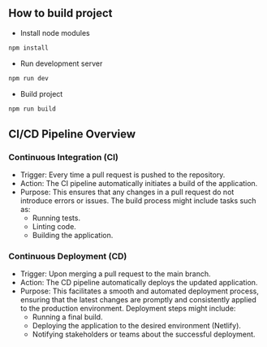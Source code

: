 ## How to build project

- Install node modules

```bash
npm install
```

- Run development server

```bash
npm run dev
```

- Build project

```bash
npm run build
```

## CI/CD Pipeline Overview

### Continuous Integration (CI)

- Trigger: Every time a pull request is pushed to the repository.
- Action: The CI pipeline automatically initiates a build of the application.
- Purpose: This ensures that any changes in a pull request do not introduce errors or issues. The build process might include tasks such as:
  - Running tests.
  - Linting code.
  - Building the application.

### Continuous Deployment (CD)

- Trigger: Upon merging a pull request to the main branch.
- Action: The CD pipeline automatically deploys the updated application.
- Purpose: This facilitates a smooth and automated deployment process, ensuring that the latest changes are promptly and consistently applied to the production environment. Deployment steps might include:
  - Running a final build.
  - Deploying the application to the desired environment (Netlify).
  - Notifying stakeholders or teams about the successful deployment.
